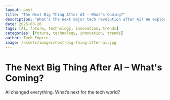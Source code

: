 ```yaml
---
layout: post
title: "The Next Big Thing After AI – What's Coming?"
description: "What’s the next major tech revolution after AI? We explore the contenders for 2025 and beyond."
date: 2025-03-26
tags: [AI, future, technology, innovation, trends]
categories: [future, technology, innovation, trends]
author: Tech Empire
image: /assets/images/next-big-thing-after-ai.jpg
---
```


# The Next Big Thing After AI – What's Coming?

AI changed everything. What’s next for the tech world?